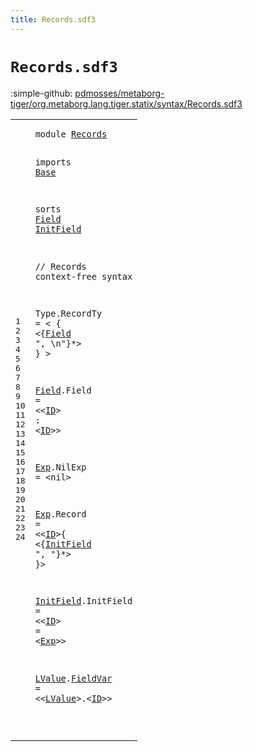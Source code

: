 ```yaml
---
title: Records.sdf3
---
```


# `Records.sdf3`

:simple-github: [pdmosses/metaborg-tiger/org.metaborg.lang.tiger.statix/syntax/Records.sdf3]

[pdmosses/metaborg-tiger/org.metaborg.lang.tiger.statix/syntax/Records.sdf3]: https://github.com/pdmosses/metaborg-tiger/blob/master/org.metaborg.lang.tiger.statix/syntax/Records.sdf3 "The source file on GitHub"

<div class="sdf3"><table class="highlighttable"><tbody><tr><td class="linenos"><div class="linenodiv"><pre><span></span>1
2
3
4
5
6
7
8
9
10
11
12
13
14
15
16
17
18
19
20
21
22
23
24
</pre></div></td>
<td class="code"><pre><code><span class="keyword">module</span> <a href="../Tiger.sdf3#Records_173_180" id="Records_7_14" title="Referenced at ../Tiger.sdf3 line 12">Records</a>

<span class="keyword">imports</span> <a href="../Base.sdf3#Base_7_11" id="Base_24_28" title="Defined at ../Base.sdf3 line 1">Base</a>

<span class="keyword">sorts</span> <a href="#Field_120_125" id="Field_36_41" title="Referenced at line 12">Field</a> <a href="#InitField_224_233" id="InitField_42_51" title="Referenced at line 20">InitField</a>

<span class="layout">// Records</span>
<span class="keyword">context-free syntax</span>

  <span id="Type_87_91" title="Not referenced locally, nor via imports">Type</span>.<span class="cons_Constructor"><span id="RecordTy_92_100" title="Not referenced locally, nor via imports">RecordTy</span></span> = &lt;
    <span class="cons_String">{</span>
       &lt;{<a href="#Field_36_41" id="Field_120_125" title="Defined at line 5, 16">Field</a> <span class="cons_Lit">", \n"</span>}*&gt;
    <span class="cons_String">}</span>
  &gt;

  <a href="#Field_120_125" id="Field_149_154" title="Referenced at line 12">Field</a>.<span class="cons_Constructor"><span id="Field_155_160" title="Not referenced locally, nor via imports">Field</span></span> = &lt;&lt;<a href="../Base.sdf3#ID_72_74" id="ID_165_167" title="Defined at ../Base.sdf3 line 9">ID</a>&gt; <span class="cons_String">:</span> &lt;<a href="../Base.sdf3#ID_72_74" id="ID_172_174" title="Defined at ../Base.sdf3 line 9">ID</a>&gt;&gt;

  <a href="#Exp_279_282" id="Exp_180_183" title="Referenced at line 22">Exp</a>.<span class="cons_Constructor"><span id="NilExp_184_190" title="Not referenced locally, nor via imports">NilExp</span></span> = &lt;<span class="cons_String">nil</span>&gt;

  <a href="#Exp_279_282" id="Exp_202_205" title="Referenced at line 22">Exp</a>.<span class="cons_Constructor"><span id="Record_206_212" title="Not referenced locally, nor via imports">Record</span></span> = &lt;&lt;<a href="../Base.sdf3#ID_72_74" id="ID_217_219" title="Defined at ../Base.sdf3 line 9">ID</a>&gt;<span class="cons_String">{</span> &lt;{<a href="#InitField_42_51" id="InitField_224_233" title="Defined at line 5, 22">InitField</a> <span class="cons_Lit">", "</span>}*&gt; <span class="cons_String">}</span>&gt;

  <a href="#InitField_224_233" id="InitField_248_257" title="Referenced at line 20">InitField</a>.<span class="cons_Constructor"><span id="InitField_258_267" title="Not referenced locally, nor via imports">InitField</span></span> = &lt;&lt;<a href="../Base.sdf3#ID_72_74" id="ID_272_274" title="Defined at ../Base.sdf3 line 9">ID</a>&gt; <span class="cons_String">=</span> &lt;<a href="#Exp_180_183" id="Exp_279_282" title="Defined at line 18, 20">Exp</a>&gt;&gt;

  <a href="#LValue_308_314" id="LValue_288_294" title="Referenced at line 24">LValue</a>.<span class="cons_Constructor"><a href="../Tiger.sdf3#FieldVar_428_436" id="FieldVar_295_303" title="Referenced at ../Tiger.sdf3 line 35">FieldVar</a></span> = &lt;&lt;<a href="#LValue_288_294" id="LValue_308_314" title="Defined at line 24">LValue</a>&gt;<span class="cons_String">.</span>&lt;<a href="../Base.sdf3#ID_72_74" id="ID_317_319" title="Defined at ../Base.sdf3 line 9">ID</a>&gt;&gt;

</code></pre></td></tr></tbody></table></div>